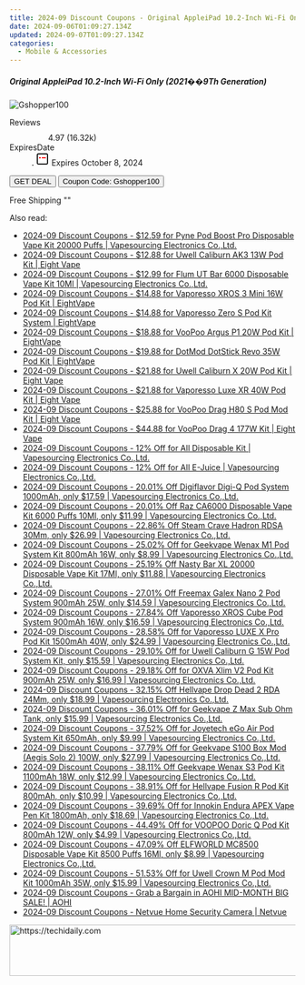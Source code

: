 ```yaml
---
title: 2024-09 Discount Coupons - Original AppleiPad 10.2-Inch Wi-Fi Only (2021��9Th Generation) | Gshopper
date: 2024-09-06T01:09:27.134Z
updated: 2024-09-07T01:09:27.134Z
categories:
  - Mobile & Accessories
---
```



<div class="max-w-4xl mx-auto grid grid-cols-1 lg:max-w-5xl lg:gap-x-20 lg:grid-cols-2">
  <div class="relative p-3 col-start-1 row-start-1 flex flex-col-reverse rounded-lg bg-gradient-to-t from-black/75 via-black/0 sm:bg-none sm:row-start-2 sm:p-0 lg:row-start-1">
    <h5 class="mt-1 text-lg font-semibold text-white sm:text-slate-900 md:text-2xl dark:sm:text-white">Original AppleiPad 10.2-Inch Wi-Fi Only (2021��9Th Generation)</h5>
  </div>
  
  <div class="col-start-1 col-end-3 row-start-1 grid gap-4 sm:mb-6 sm:grid-cols-4 lg:col-start-2 lg:row-span-6 lg:row-end-6 lg:mb-0 lg:gap-6">
      <img src="&quot;&quot;" onClick="javascript:window.open(decodeURIComponent('%22https%3A%2F%2Fwww.shareasale.com%2Fu.cfm%3Fd%3D1118146%26m%3D97331%26u%3D4338022%22'), '_blank');void(0);" alt="Gshopper100" class="h-60 w-full rounded-lg object-cover sm:col-span-2 sm:h-52 lg:col-span-full" loading="lazy" />
    
  </div>
  <dl class="row-start-2 mt-4 flex items-center text-xs font-medium sm:row-start-3 sm:mt-1 md:mt-2.5 lg:row-start-2">
    <dt class="sr-only">Reviews</dt>
    <dd class="flex items-center text-indigo-600 dark:text-indigo-400">
      <svg width="24" height="24" fill="none" aria-hidden="true" class="mr-1 stroke-current dark:stroke-indigo-500">
        <path d="m12 5 2 5h5l-4 4 2.103 5L12 16l-5.103 3L9 14l-4-4h5l2-5Z" stroke-width="2" stroke-linecap="round" stroke-linejoin="round" />
      </svg>
      <span>4.97 <span class="font-normal text-slate-400">(16.32k)</span></span>
    </dd>
    <dt class="sr-only">ExpiresDate</dt>
    <dd class="flex items-center">
      <svg width="2" height="2" aria-hidden="true" fill="currentColor" class="mx-3 text-slate-300">
        <circle cx="1" cy="1" r="1" />
      </svg>
      <svg width="24" height="24" viewBox="0 0 24 24" fill="none" stroke="currentColor" stroke-width="2">
        <rect x="3" y="3" width="18" height="18" rx="2" fill="#fff" />
        <path d="M6 10L18 10" stroke="red" stroke-width="2" fill="none" />
        <path d="M10 6L10 18" stroke="#fff" stroke-width="2" fill="none" />
      </svg>
      Expires October 8, 2024    </dd>
  </dl>
  <div class="col-start-1 row-start-3 mt-4 self-center sm:col-start-2 sm:row-span-2 sm:row-start-2 sm:mt-0 lg:col-start-1 lg:row-start-3 lg:row-end-4 lg:mt-6">
    <button type="button" onClick="javascript:window.open(decodeURIComponent('%22https%3A%2F%2Fwww.shareasale.com%2Fu.cfm%3Fd%3D1118146%26m%3D97331%26u%3D4338022%22'), '_blank');void(0);" class="rounded-lg bg-red-600 px-3 py-2 text-sm font-medium leading-6 text-white">GET DEAL</button>
    <button type="button" onClick="javascript:window.open(decodeURIComponent('%22https%3A%2F%2Fwww.shareasale.com%2Fu.cfm%3Fd%3D1118146%26m%3D97331%26u%3D4338022%22'), '_blank');void(0);" class="border-dashed border-2 border-indigo-600 bg-green-100 text-sm leading-6 font-medium py-2 px-3 rounded-lg">Coupon Code: Gshopper100</button>
  </div>
  <p class="col-start-1 mt-4 text-sm leading-6 sm:col-span-2 lg:col-span-1 lg:row-start-4 lg:mt-6 dark:text-slate-400">
    Free Shipping 
""  </p>
</div>
<span class="atpl-alsoreadstyle">Also read:</span>
<div><ul>
<li><a href="https://coupons.techidaily.com/coupon-1102522-share-90958-sale/"><u>2024-09 Discount Coupons - $12.59 for Pyne Pod Boost Pro Disposable Vape Kit 20000 Puffs | Vapesourcing Electronics Co.,Ltd.</u></a></li>
<li><a href="https://coupons.techidaily.com/coupon-1097647-share-59344-sale/"><u>2024-09 Discount Coupons - $12.88 for Uwell Caliburn AK3 13W Pod Kit | Eight Vape</u></a></li>
<li><a href="https://coupons.techidaily.com/coupon-1062742-share-90958-sale/"><u>2024-09 Discount Coupons - $12.99 for Flum UT Bar 6000 Disposable Vape Kit 10Ml | Vapesourcing Electronics Co.,Ltd.</u></a></li>
<li><a href="https://coupons.techidaily.com/coupon-1097648-share-59344-sale/"><u>2024-09 Discount Coupons - $14.88 for Vaporesso XROS 3 Mini 16W Pod Kit | EightVape</u></a></li>
<li><a href="https://coupons.techidaily.com/coupon-1097662-share-59344-sale/"><u>2024-09 Discount Coupons - $14.88 for Vaporesso Zero S Pod Kit System | EightVape</u></a></li>
<li><a href="https://coupons.techidaily.com/coupon-1097645-share-59344-sale/"><u>2024-09 Discount Coupons - $18.88 for VooPoo Argus P1 20W Pod Kit | EightVape</u></a></li>
<li><a href="https://coupons.techidaily.com/coupon-1097682-share-59344-sale/"><u>2024-09 Discount Coupons - $19.88 for DotMod DotStick Revo 35W Pod Kit | EightVape</u></a></li>
<li><a href="https://coupons.techidaily.com/coupon-1097675-share-59344-sale/"><u>2024-09 Discount Coupons - $21.88 for Uwell Caliburn X 20W Pod Kit | Eight Vape</u></a></li>
<li><a href="https://coupons.techidaily.com/coupon-1097651-share-59344-sale/"><u>2024-09 Discount Coupons - $21.88 for Vaporesso Luxe XR 40W Pod Kit | Eight Vape</u></a></li>
<li><a href="https://coupons.techidaily.com/coupon-1097663-share-59344-sale/"><u>2024-09 Discount Coupons - $25.88 for VooPoo Drag H80 S Pod Mod Kit | Eight Vape</u></a></li>
<li><a href="https://coupons.techidaily.com/coupon-1097640-share-59344-sale/"><u>2024-09 Discount Coupons - $44.88 for VooPoo Drag 4 177W Kit | Eight Vape</u></a></li>
<li><a href="https://coupons.techidaily.com/coupon-1036189-share-90958-sale/"><u>2024-09 Discount Coupons - 12% Off for All Disposable Kit | Vapesourcing Electronics Co.,Ltd.</u></a></li>
<li><a href="https://coupons.techidaily.com/coupon-1036173-share-90958-sale/"><u>2024-09 Discount Coupons - 12% Off for All E-Juice | Vapesourcing Electronics Co.,Ltd.</u></a></li>
<li><a href="https://coupons.techidaily.com/coupon-1072019-share-90958-sale/"><u>2024-09 Discount Coupons - 20.01% Off Digiflavor Digi-Q Pod System 1000mAh, only $17.59 | Vapesourcing Electronics Co.,Ltd.</u></a></li>
<li><a href="https://coupons.techidaily.com/coupon-1048230-share-90958-sale/"><u>2024-09 Discount Coupons - 20.01% Off Raz CA6000 Disposable Vape Kit 6000 Puffs 10Ml, only $11.99 | Vapesourcing Electronics Co.,Ltd.</u></a></li>
<li><a href="https://coupons.techidaily.com/coupon-1069385-share-90958-sale/"><u>2024-09 Discount Coupons - 22.86% Off Steam Crave Hadron RDSA 30Mm, only $26.99 | Vapesourcing Electronics Co.,Ltd.</u></a></li>
<li><a href="https://coupons.techidaily.com/coupon-892179-share-90958-sale/"><u>2024-09 Discount Coupons - 25.02% Off for Geekvape Wenax M1 Pod System Kit 800mAh 16W, only $8.99 | Vapesourcing Electronics Co.,Ltd.</u></a></li>
<li><a href="https://coupons.techidaily.com/coupon-1102845-share-90958-sale/"><u>2024-09 Discount Coupons - 25.19% Off Nasty Bar XL 20000 Disposable Vape Kit 17Ml, only $11.88 | Vapesourcing Electronics Co.,Ltd.</u></a></li>
<li><a href="https://coupons.techidaily.com/coupon-1097873-share-90958-sale/"><u>2024-09 Discount Coupons - 27.01% Off Freemax Galex Nano 2 Pod System 900mAh 25W, only $14.59 | Vapesourcing Electronics Co.,Ltd.</u></a></li>
<li><a href="https://coupons.techidaily.com/coupon-1097872-share-90958-sale/"><u>2024-09 Discount Coupons - 27.84% Off Vaporesso XROS Cube Pod System 900mAh 16W, only $16.59 | Vapesourcing Electronics Co.,Ltd.</u></a></li>
<li><a href="https://coupons.techidaily.com/coupon-1049620-share-90958-sale/"><u>2024-09 Discount Coupons - 28.58% Off for Vaporesso LUXE X Pro Pod Kit 1500mAh 40W, only $24.99 | Vapesourcing Electronics Co.,Ltd.</u></a></li>
<li><a href="https://coupons.techidaily.com/coupon-704070-share-90958-sale/"><u>2024-09 Discount Coupons - 29.10% Off for Uwell Caliburn G 15W Pod System Kit, only $15.59 | Vapesourcing Electronics Co.,Ltd.</u></a></li>
<li><a href="https://coupons.techidaily.com/coupon-1033356-share-90958-sale/"><u>2024-09 Discount Coupons - 29.18% Off for OXVA Xlim V2 Pod Kit 900mAh 25W, only $16.99 | Vapesourcing Electronics Co.,Ltd.</u></a></li>
<li><a href="https://coupons.techidaily.com/coupon-1071405-share-90958-sale/"><u>2024-09 Discount Coupons - 32.15% Off Hellvape Drop Dead 2 RDA 24Mm, only $18.99 | Vapesourcing Electronics Co.,Ltd.</u></a></li>
<li><a href="https://coupons.techidaily.com/coupon-791468-share-90958-sale/"><u>2024-09 Discount Coupons - 36.01% Off for Geekvape Z Max Sub Ohm Tank, only $15.99 | Vapesourcing Electronics Co.,Ltd.</u></a></li>
<li><a href="https://coupons.techidaily.com/coupon-873638-share-90958-sale/"><u>2024-09 Discount Coupons - 37.52% Off for Joyetech eGo Air Pod System Kit 650mAh, only $9.99 | Vapesourcing Electronics Co.,Ltd.</u></a></li>
<li><a href="https://coupons.techidaily.com/coupon-829802-share-90958-sale/"><u>2024-09 Discount Coupons - 37.79% Off for Geekvape S100 Box Mod (Aegis Solo 2) 100W, only $27.99 | Vapesourcing Electronics Co.,Ltd.</u></a></li>
<li><a href="https://coupons.techidaily.com/coupon-1055123-share-90958-sale/"><u>2024-09 Discount Coupons - 38.11% Off Geekvape Wenax S3 Pod Kit 1100mAh 18W, only $12.99 | Vapesourcing Electronics Co.,Ltd.</u></a></li>
<li><a href="https://coupons.techidaily.com/coupon-1027339-share-90958-sale/"><u>2024-09 Discount Coupons - 38.91% Off for Hellvape Fusion R Pod Kit 800mAh, only $10.99 | Vapesourcing Electronics Co.,Ltd.</u></a></li>
<li><a href="https://coupons.techidaily.com/coupon-993547-share-90958-sale/"><u>2024-09 Discount Coupons - 39.69% Off for Innokin Endura APEX Vape Pen Kit 1800mAh, only $18.69 | Vapesourcing Electronics Co.,Ltd.</u></a></li>
<li><a href="https://coupons.techidaily.com/coupon-1007305-share-90958-sale/"><u>2024-09 Discount Coupons - 44.49% Off for VOOPOO Doric Q Pod Kit 800mAh 12W, only $4.99 | Vapesourcing Electronics Co.,Ltd.</u></a></li>
<li><a href="https://coupons.techidaily.com/coupon-1034498-share-90958-sale/"><u>2024-09 Discount Coupons - 47.09% Off ELFWORLD MC8500 Disposable Vape Kit 8500 Puffs 16Ml, only $8.99 | Vapesourcing Electronics Co.,Ltd.</u></a></li>
<li><a href="https://coupons.techidaily.com/coupon-985119-share-90958-sale/"><u>2024-09 Discount Coupons - 51.53% Off for Uwell Crown M Pod Mod Kit 1000mAh 35W, only $15.99 | Vapesourcing Electronics Co.,Ltd.</u></a></li>
<li><a href="https://coupons.techidaily.com/coupon-1098515-share-127380-sale/"><u>2024-09 Discount Coupons - Grab a Bargain in AOHI MID-MONTH BIG SALE! | AOHI</u></a></li>
<li><a href="https://coupons.techidaily.com/coupon-1097916-share-96416-sale/"><u>2024-09 Discount Coupons - Netvue Home Security Camera | Netvue</u></a></li>
</ul></div>

<ins class="adsbygoogle"
      style="display:block"
      data-ad-client="ca-pub-7571918770474297"
      data-ad-slot="8358498916"
      data-ad-format="auto"
      data-full-width-responsive="true"></ins>
<!-- affiliate ads begin -->
<a href="https://appsumo.8odi.net/c/5597632/2118326/7443" target="_top" id="2118326">
  <img src="//a.impactradius-go.com/display-ad/7443-2118326" border="0" alt="https://techidaily.com" width="728" height="90"/>
</a>
<img height="0" width="0" src="https://appsumo.8odi.net/i/5597632/2118326/7443" style="position:absolute;visibility:hidden;" border="0" />
<!-- affiliate ads end -->